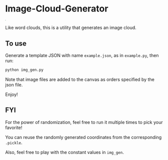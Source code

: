 # Image-Cloud-Generator

<img src="https://i.imgur.com/m5z64CV.png" style="zoom:15%;" />

Like word clouds, this is a utility that generates an image cloud.


## To use 
Generate a template JSON with name `example.json`, as in `example.py`, then run:
```bash
python img_gen.py
```

Note that image files are added to the canvas as orders specified by the json file. 

Enjoy!

## FYI
For the power of randomization, feel free to run it multiple times to pick your favorite!

You can reuse the randomly generated coordinates from the corresponding `.pickle`. 

Also, feel free to play with the constant values in `img_gen`. 
